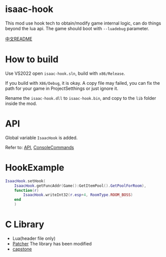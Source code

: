 # isaac-hook

This mod use hook tech to obtain/modify game internal logic, can do things beyond the lua api. The game should boot with `--luadebug` parameter.

[中文README](README.zh.md)

# How to build

Use VS2022 open `isaac-hook.sln`, build with `x86/Release`.

If you build with `X86/Debug`, it is okay. A copy file may failed, you can fix the path for your game in ProjectSetthings or just ignore it.

Rename the `isaac-hook.dll` to `isaac-hook.bin`, and copy to the `lib` folder inside the mod.

# API

Global variable `IsaacHook` is added.

Refer to: [API](hook/Api.md), [ConsoleCommands](hook/ConsoleCommands.md)

# HookExample

```lua
IsaacHook.setHook(
	IsaacHook.getFuncAddr(Game():GetItemPool().GetPoolForRoom), 
	function(r) 
		IsaacHook.writeInt32(r.esp+4, RoomType.ROOM_BOSS) 
	end
	)
```

# C Library

- Lua(header file only)
- [Patcher](https://github.com/BradDorney/Patcher) The library has been modified
- [capstone](https://github.com/capstone-engine/capstone/tree/v5)